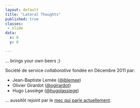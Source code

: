 ```yaml
---
layout: default
title: "Lateral Thoughts"
published: true
classes:
 - slide
data:
  x: 0
  y: 0

---
```


... brings your own beers ;)

Société de service *collaborative* fondée en Décembre 2011 par:

 * Jean-Baptiste Lemée ([@jblemee](https://twitter.com/#!/jblemee))
 * Olivier Girardot ([@ogirardot](https://twitter.com/#!/ogirardot))
 * Hugo Lassiège ([@hugolassiege](https://twitter.com/#!/hugolassiege))

... aussitôt rejoint par le [mec qui parle actuellement](https://twitter.com/#!/fbiville).
